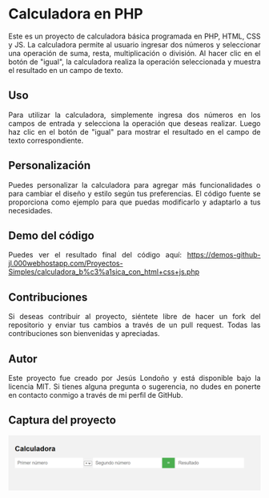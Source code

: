 # Calculadora en PHP

<div align="justify">

Este es un proyecto de calculadora básica programada en PHP, HTML, CSS y JS. La calculadora permite al usuario ingresar dos números y seleccionar una operación de suma, resta, multiplicación o división. Al hacer clic en el botón de "igual", la calculadora realiza la operación seleccionada y muestra el resultado en un campo de texto.

## Uso

Para utilizar la calculadora, simplemente ingresa dos números en los campos de entrada y selecciona la operación que deseas realizar. Luego haz clic en el botón de "igual" para mostrar el resultado en el campo de texto correspondiente.

## Personalización

Puedes personalizar la calculadora para agregar más funcionalidades o para cambiar el diseño y estilo según tus preferencias. El código fuente se proporciona como ejemplo para que puedas modificarlo y adaptarlo a tus necesidades.

## Demo del código

Puedes ver el resultado final del código aquí: https://demos-github-jl.000webhostapp.com/Proyectos-Simples/calculadora_b%c3%a1sica_con_html+css+js.php

## Contribuciones

Si deseas contribuir al proyecto, siéntete libre de hacer un fork del repositorio y enviar tus cambios a través de un pull request. Todas las contribuciones son bienvenidas y apreciadas.

## Autor

Este proyecto fue creado por Jesús Londoño y está disponible bajo la licencia MIT. Si tienes alguna pregunta o sugerencia, no dudes en ponerte en contacto conmigo a través de mi perfil de GitHub.

## Captura del proyecto

![Captura del proyecto](SS.png)

</div>
